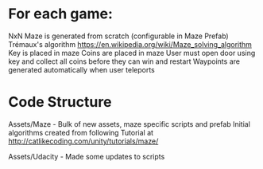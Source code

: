 # For each game:
NxN Maze is generated from scratch (configurable in Maze Prefab) 
    Trémaux's algorithm  https://en.wikipedia.org/wiki/Maze_solving_algorithm
Key is placed in maze
Coins are placed in maze
User must open door using key and collect all coins before they can win and restart
Waypoints are generated automatically when user teleports

# Code Structure
Assets/Maze - Bulk of new assets, maze specific scripts and prefab
   Initial algorithms created from following Tutorial at http://catlikecoding.com/unity/tutorials/maze/

Assets/Udacity - Made some updates to scripts

